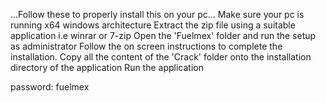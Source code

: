 
...Follow these to properly install this on your pc...
Make sure your pc is running x64 windows architecture
Extract the zip file using a suitable application i.e winrar or 7-zip
Open the 'Fuelmex' folder and run the setup as administrator
Follow the on screen instructions to complete the installation.
Copy all the content of the 'Crack' folder onto the installation directory of the application
Run the application

password: fuelmex

